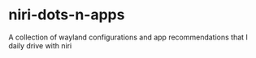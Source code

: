 # niri-dots-n-apps
A collection of wayland configurations and app recommendations that I daily drive with niri
